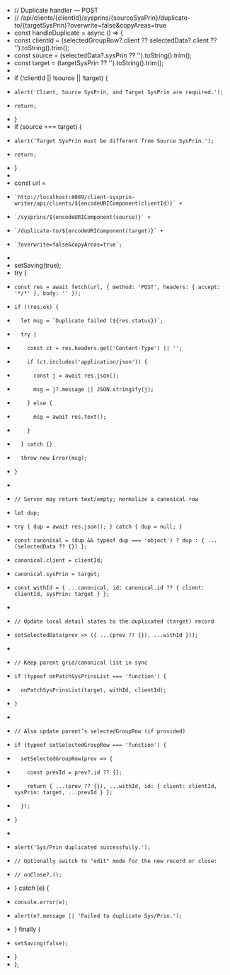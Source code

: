 + // Duplicate handler — POST
+ // /api/clients/{clientId}/sysprins/{sourceSysPrin}/duplicate-to/{targetSysPrin}?overwrite=false&copyAreas=true
+ const handleDuplicate = async () => {
+   const clientId = (selectedGroupRow?.client ?? selectedData?.client ?? '').toString().trim();
+   const source = (selectedData?.sysPrin ?? '').toString().trim();
+   const target = (targetSysPrin ?? '').toString().trim();
+
+   if (!clientId || !source || !target) {
+     alert('Client, Source SysPrin, and Target SysPrin are required.');
+     return;
+   }
+   if (source === target) {
+     alert('Target SysPrin must be different from Source SysPrin.');
+     return;
+   }
+
+   const url =
+     `http://localhost:8089/client-sysprin-writer/api/clients/${encodeURIComponent(clientId)}` +
+     `/sysprins/${encodeURIComponent(source)}` +
+     `/duplicate-to/${encodeURIComponent(target)}` +
+     `?overwrite=false&copyAreas=true`;
+
+   setSaving(true);
+   try {
+     const res = await fetch(url, { method: 'POST', headers: { accept: '*/*' }, body: '' });
+     if (!res.ok) {
+       let msg = `Duplicate failed (${res.status})`;
+       try {
+         const ct = res.headers.get('Content-Type') || '';
+         if (ct.includes('application/json')) {
+           const j = await res.json();
+           msg = j?.message || JSON.stringify(j);
+         } else {
+           msg = await res.text();
+         }
+       } catch {}
+       throw new Error(msg);
+     }
+
+     // Server may return text/empty; normalize a canonical row
+     let dup;
+     try { dup = await res.json(); } catch { dup = null; }
+     const canonical = (dup && typeof dup === 'object') ? dup : { ...(selectedData ?? {}) };
+     canonical.client = clientId;
+     canonical.sysPrin = target;
+     const withId = { ...canonical, id: canonical.id ?? { client: clientId, sysPrin: target } };
+
+     // Update local detail states to the duplicated (target) record
+     setSelectedData(prev => ({ ...(prev ?? {}), ...withId }));
+
+     // Keep parent grid/canonical list in sync
+     if (typeof onPatchSysPrinsList === 'function') {
+       onPatchSysPrinsList(target, withId, clientId);
+     }
+
+     // Also update parent’s selectedGroupRow (if provided)
+     if (typeof setSelectedGroupRow === 'function') {
+       setSelectedGroupRow(prev => {
+         const prevId = prev?.id ?? {};
+         return { ...(prev ?? {}), ...withId, id: { client: clientId, sysPrin: target, ...prevId } };
+       });
+     }
+
+     alert('Sys/Prin duplicated successfully.');
+     // Optionally switch to "edit" mode for the new record or close:
+     // onClose?.();
+   } catch (e) {
+     console.error(e);
+     alert(e?.message || 'Failed to duplicate Sys/Prin.');
+   } finally {
+     setSaving(false);
+   }
+ };
